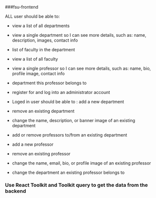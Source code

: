 ###fsu-frontend

ALL user should be able to:
- view a list of all departments
- view a single department so I can see more details, such as:
   name, description, images, contact info
- list of faculty in the department
- view a list of all faculty
- view a single professor so I can see more details, such as: name, bio, profile image, contact info
- department this professor belongs to
- register for and log into an administrator account
- Loged in user should be able to :
add a new department

- remove an existing department

- change the name, description, or banner image of an existing department

- add or remove professors to/from an existing department

- add a new professor

- remove an existing professor

- change the name, email, bio, or profile image of an existing professor

- change the department an existing professor belongs to

### Use React Toolkit and Toolkit query to get the data from the backend
